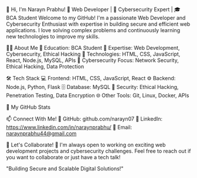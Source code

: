👋 Hi, I'm Narayn Prabhu!
🚀 Web Developer | 🔐 Cybersecurity Expert | 🎓 BCA Student
Welcome to my GitHub! I'm a passionate Web Developer and Cybersecurity Enthusiast with expertise in building secure and efficient web applications. I love solving complex problems and continuously learning new technologies to improve my skills.

👨‍💻 About Me
🔹 Education: BCA Student
🔹 Expertise: Web Development, Cybersecurity, Ethical Hacking
🔹 Technologies: HTML, CSS, JavaScript, React, Node.js, MySQL, APIs
🔹 Cybersecurity Focus: Network Security, Ethical Hacking, Data Protection

🛠️ Tech Stack
💻 Frontend: HTML, CSS, JavaScript, React
⚙️ Backend: Node.js, Python, Flask
🗄️ Database: MySQL
🔐 Security: Ethical Hacking, Penetration Testing, Data Encryption
🌐 Other Tools: Git, Linux, Docker, APIs

📌 My GitHub Stats


📫 Connect With Me!
🔗 GitHub: github.com/narayn07
💼 LinkedIn: https://www.linkedin.com/in/naraynprabhu/
📧 Email: naraynprabhu44@gmail.com

📢 Let's Collaborate!
🚀 I'm always open to working on exciting web development projects and cybersecurity challenges. Feel free to reach out if you want to collaborate or just have a tech talk!

"Building Secure and Scalable Digital Solutions!"
